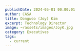 ```yaml
---
publishDate: 2024-05-01 00:00:01
author: CASA
title: Dongwoo (Joy) Kim
excerpt: Technology Director
image: ~/assets/images/JoyK.jpg
category: Executives
tags:
  - current
---
```

